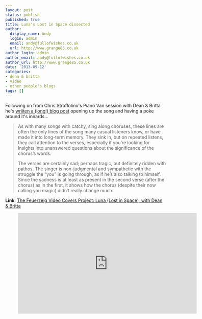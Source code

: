 ```yaml
---
layout: post
status: publish
published: true
title: Luna's Lost in Space dissected
author:
  display_name: Andy
  login: admin
  email: andy@fullofwishes.co.uk
  url: http://www.grange85.co.uk
author_login: admin
author_email: andy@fullofwishes.co.uk
author_url: http://www.grange85.co.uk
date: '2013-09-12'
categories:
- dean & britta
- video
- other people's blogs
tags: []
---
```

<p>Following on from Chris Stroffolino's Piano Van session with Dean & Britta he's <a href="http://chrisstroffolino.blogspot.co.uk/2013/09/the-feuerzeig-video-covers-project-luna.html">wriiten a (long!) blog post</a> opening up the song and having a poke around it's innards...</p>
<blockquote><p> As with many songs with catchy, sing along choruses, these lines are often the only lines of the song many casual listeners know, or have made it into long-term memory. They sink in, but on repeated listens, they call attention to the verses, especially if you’re looking for insights into unanswered questions about the significance of the chorus’s words.</p>
<p>The verses are certainly sad; perhaps tragic, but definitely ridden with pathos. The singer is non-judgmental and sympathetic with the struggle the “you” is going through, as if he’s also talking to himself. Since the sadness is at least as present in the second verse (after the chorus) as in the first, it shows how the chorus (despite their now calling you magic) didn’t really change much.</p></blockquote>
<p><strong>Link</strong>: <a href="http://chrisstroffolino.blogspot.co.uk/2013/09/the-feuerzeig-video-covers-project-luna.html">The Feuerzeig Video Covers Project: Luna (Lost in Space), with Dean & Britta</a></p>
<figure class="caption aligncenter"><iframe width="560" height="315" src="https://www.youtube-nocookie.com/embed/_0tchjwbHgw" frameborder="0" allowfullscreen></iframe><figcaption class="caption-text"></figcaption></figure>
